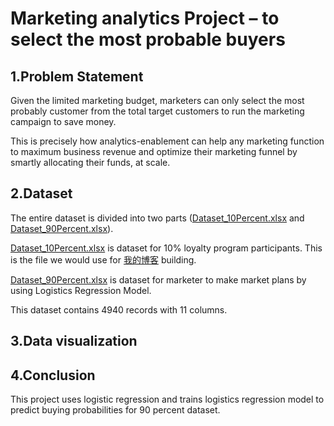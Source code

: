 # Marketing analytics Project – to select the most probable buyers

## 1.Problem Statement
Given the limited marketing budget, marketers can only select the most probably customer from the total target customers to run the marketing campaign to save money.

This is precisely how analytics-enablement can help any marketing function to maximum business revenue and optimize their marketing funnel by smartly allocating their funds, at scale.

## 2.Dataset

The entire dataset is divided into two parts ([Dataset_10Percent.xlsx](./Dataset_10Percent.xlsx)  and [Dataset_90Percent.xlsx](./Dataset_90Percent.xlsx)).  

[Dataset_10Percent.xlsx](./Dataset_10Percent.xlsx) is dataset for 10% loyalty program participants. This is the file we would use for [我的博客](http://blog.csdn.net/guodongxiaren "悬停显示")	 building.  

[Dataset_90Percent.xlsx](./Dataset_90Percent.xlsx) is dataset for marketer to make market plans by using Logistics Regression Model.  

This dataset contains 4940 records with 11 columns.




## 3.Data visualization

## 4.Conclusion







This project uses logistic regression and trains logistics regression model to predict buying probabilities for 90 percent dataset.



